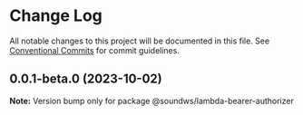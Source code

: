# Change Log

All notable changes to this project will be documented in this file.
See [Conventional Commits](https://conventionalcommits.org) for commit guidelines.

## 0.0.1-beta.0 (2023-10-02)

**Note:** Version bump only for package @soundws/lambda-bearer-authorizer
